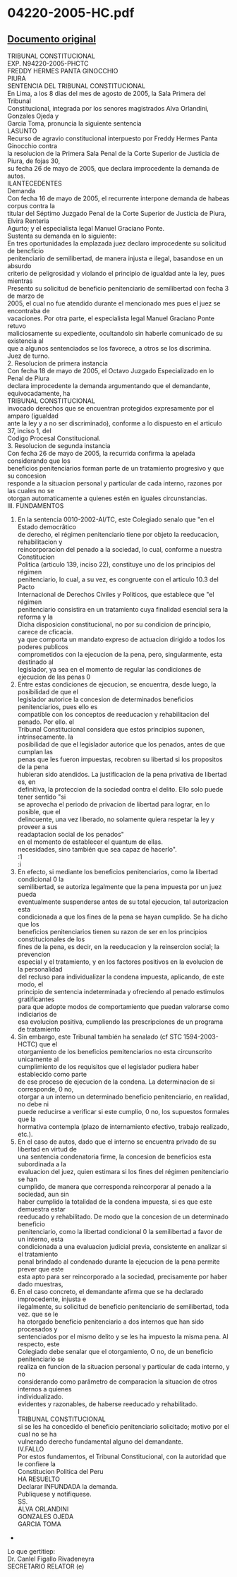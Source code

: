 
04220-2005-HC.pdf
=================
  
[Documento original](https://tc.gob.pe/jurisprudencia/2006/04220-2005-HC.pdf)  
---  
TRIBUNAL CONSTITUCIONAL  
EXP. N94220-2005-PHCTC  
FREDDY HERMES PANTA GINOCCHIO  
PIURA  
SENTENCIA DEL TRIBUNAL CONSTITUCIONAL  
En Lima, a los 8 dias del mes de agosto de 2005, la Sala Primera del Tribunal  
Constitucional, integrada por los senores magistrados Alva Orlandini, Gonzales Ojeda y  
Garcia Toma, pronuncia la siguiente sentencia  
LASUNTO  
Recurso de agravio constitucional interpuesto por Freddy Hermes Panta Ginocchio contra  
la resolucion de la Primera Sala Penal de la Corte Superior de Justicia de Piura, de fojas 30,  
su fecha 26 de mayo de 2005, que declara improcedente la demanda de autos.  
ILANTECEDENTES  
Demanda  
Con fecha 16 de mayo de 2005, el recurrente interpone demanda de habeas corpus contra la  
titular del Séptimo Juzgado Penal de la Corte Superior de Justicia de Piura, Elvira Renteria  
Agurto; y el especialista legal Manuel Graciano Ponte.  
Sustenta su demanda en lo siguiente:  
En tres oportunidades la emplazada juez declaro improcedente su solicitud de bencficio  
penitenciario de semilibertad, de manera injusta e ilegal, basandose en un absurdo  
criterio de peligrosidad y violando el principio de igualdad ante la ley, pues mientras  
Presento su solicitud de beneficio penitenciario de semilibertad con fecha 3 de marzo de  
2005, el cual no fue atendido durante el mencionado mes pues el juez se encontraba de  
vacaciones. Por otra parte, el especialista legal Manuel Graciano Ponte retuvo  
maliciosamente su expediente, ocultandolo sin haberle comunicado de su existencia al  
que a algunos sentenciados se los favorece, a otros se los discrimina.  
Juez de turno.  
2. Resolucion de primera instancia  
Con fecha 18 de mayo de 2005, el Octavo Juzgado Especializado en lo Penal de Piura  
declara improcedente la demanda argumentando que el demandante, equivocadamente, ha  
TRIBUNAL CONSTITUCIONAL  
invocado derechos que se encuentran protegidos expresamente por el amparo (igualdad  
ante la ley y a no ser discriminado), conforme a lo dispuesto en el articulo 37, inciso 1, del  
Codigo Procesal Constitucional.  
3. Resolucion de segunda instancia  
Con fecha 26 de mayo de 2005, la recurrida confirma la apelada considerando que los  
beneficios penitenciarios forman parte de un tratamiento progresivo y que su concesion  
responde a la situacion personal y particular de cada interno, razones por las cuales no se  
otorgan automaticamente a quienes estén en iguales circunstancias.  
III. FUNDAMENTOS  
1. En la sentencia 0010-2002-AI/TC, este Colegiado senalo que "en el Estado democrâtico  
de derecho, el régimen penitenciario tiene por objeto la reeducacion, rehabilitacion y  
reincorporacion del penado a la sociedad, lo cual, conforme a nuestra Constitucion  
Politica (articulo 139, inciso 22), constituye uno de los principios del régimen  
penitenciario, lo cual, a su vez, es congruente con el articulo 10.3 del Pacto  
Internacional de Derechos Civiles y Politicos, que establece que "el régimen  
penitenciario consistira en un tratamiento cuya finalidad esencial sera la reforma y la  
Dicha disposicion constitucional, no por su condicion de principio, carece de cficacia.  
ya que comporta un mandato expreso de actuacion dirigido a todos los poderes publicos  
comprometidos con la ejecucion de la pena, pero, singularmente, esta destinado al  
legislador, ya sea en el momento de regular las condiciones de ejecucion de las penas 0  
3. Entre estas condiciones de ejecucion, se encuentra, desde luego, la posibilidad de que el  
legislador autorice la concesion de determinados beneficios penitenciarios, pues ello es  
compatible con los conceptos de reeducacion y rehabilitacion del penado. Por ello. el  
Tribunal Constitucional considera que estos principios suponen, intrinsecamente. la  
posibilidad de que el legislador autorice que los penados, antes de que cumplan las  
penas que les fueron impuestas, recobren su libertad si los propositos de la pena  
hubieran sido atendidos. La justificacion de la pena privativa de libertad es, en  
definitiva, la proteccion de la sociedad contra el delito. Ello solo puede tener sentido "si  
se aprovecha el periodo de privacion de libertad para lograr, en lo posible, que el  
delincuente, una vez liberado, no solamente quiera respetar la ley y proveer a sus  
readaptacion social de los penados"  
en el momento de establecer el quantum de ellas.  
necesidades, sino también que sea capaz de hacerlo".  
:1  
:i  
4. En efecto, si mediante los beneficios penitenciarios, como la libertad condicional 0 la  
semilibertad, se autoriza legalmente que la pena impuesta por un juez pueda  
eventualmente suspenderse antes de su total ejecucion, tal autorizacion esta  
condicionada a que los fines de la pena se hayan cumplido. Se ha dicho que los  
beneficios penitenciarios tienen su razon de ser en los principios constitucionales de los  
fines de la pena, es decir, en la reeducacion y la reinsercion social; la prevencion  
especial y el tratamiento, y en los factores positivos en la evolucion de la personalidad  
del recluso para individualizar la condena impuesta, aplicando, de este modo, el  
principio de sentencia indeterminada y ofreciendo al penado estimulos gratificantes  
para que adopte modos de comportamiento que puedan valorarse como indiciarios de  
esa evolucion positiva, cumpliendo las prescripciones de un programa de tratamiento  
5. Sin embargo, este Tribunal también ha senalado (cf STC 1594-2003-HCTC) que el  
otorgamiento de los beneficios pemitenciarios no esta circunscrito unicamente al  
cumplimiento de los requisitos que el legislador pudiera haber establecido como parte  
de ese proceso de ejecucion de la condena. La determinacion de si corresponde, 0 no,  
otorgar a un interno un determinado beneficio penitenciario, en realidad, no debe ni  
puede reducirse a verificar si este cumplio, 0 no, los supuestos formales que la  
hormativa contempla (plazo de internamiento efectivo, trabajo realizado, etc.).  
6. En el caso de autos, dado que el interno se encuentra privado de su libertad en virtud de  
una sentencia condenatoria firme, la concesion de beneficios esta subordinada a la  
evaluacion del juez, quien estimara si los fines del régimen penitenciario se han  
cumplido, de manera que corresponda reincorporar al penado a la sociedad, aun sin  
haber cumplido la totalidad de la condena impuesta, si es que este demuestra estar  
reeducado y rehabilitado. De modo que la concesion de un determinado beneficio  
penitenciario, como la libertad condicional 0 la semilibertad a favor de un interno, esta  
condicionada a una evaluacion judicial previa, consistente en analizar si el tratamiento  
penal brindado al condenado durante la ejecucion de la pena permite prever que este  
esta apto para ser reincorporado a la sociedad, precisamente por haber dado muestras,  
7. En el caso concreto, el demandante afirma que se ha declarado improcedente, injusta e  
ilegalmente, su solicitud de beneficio penitenciario de semilibertad, toda vez. que se le  
ha otorgado beneficio penitenciario a dos internos que han sido procesados y  
sentenciados por el mismo delito y se les ha impuesto la misma pena. Al respecto, este  
Colegiado debe senalar que el otorgamiento, O no, de un beneficio penitenciario se  
realiza en funcion de la situacion personal y particular de cada interno, y no  
considerando como parâmetro de comparacion la situacion de otros internos a quienes  
individualizado.  
evidentes y razonables, de haberse reeducado y rehabilitado.  
I  
TRIBUNAL CONSTITUCIONAL  
si se les ha concedido el beneficio penitenciario solicitado; motivo por el cual no se ha  
vulnerado derecho fundamental alguno del demandante.  
IV.FALLO  
Por estos fundamentos, el Tribunal Constitucional, con la autoridad que le confiere la  
Constitucion Politica del Peru  
HA RESUELTO  
Declarar INFUNDADA la demanda.  
Publiquese y notifiquese.  
SS.  
ALVA ORLANDINI  
GONZALES OJEDA  
GARCIA TOMA  
-  
Lo que gertitiep:  
Dr. Canlel Figallo Rivadeneyra  
SECRETARIO RELATOR (e)